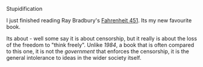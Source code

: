 Stupidification

I just finished reading Ray Bradbury's <a href="http://en.wikipedia.org/wiki/Fahrenheit_451">Fahrenheit 451</a>. Its my new favourite book. 

Its about - well some say it is about censorship, but it really is about the loss of the freedom to "think freely". Unlike <i>1984</i>, a book that is often compared to this one, it is not the <i>government</i> that enforces the censorship, it is the general intolerance to ideas in the wider society itself.
